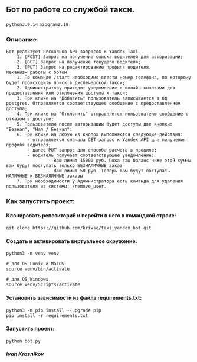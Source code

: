## Бот по работе со службой такси.

`python3.9.14` `aiogram2.18` 

### Описание
```angular2html
Бот реализует несколько API запросов к Yandex Taxi
    1. [POST] Запрос на получение списка водителей для авторизации;
    2. [GET] Запрос на получение текущего водителя;
    3. [PUT] Запрос на редактирование профиля водителя.
Механизм работы с ботом
    1. По команде /start необходимо ввести номер телефона, по которому будет происходить поиск в диспечерской такси;
    2. Администратору приходит уведомление с инлайн кнопками для предоставления или отклонения доступа к такси;
    3. При клике на "Добавить" пользователь записывается в бд postgres. Отправляется соответствующее сообщение с предоставлением доступа;
    4. При клике на "Отклонить" отправляется пользователю сообщение с отказом в доступе;
    5. Пользователю после авторизации будет доступы две кнопки: "Безнал", "Нал / Безнал":
    6. При клике на любую из кнопок выполняются следующие действия:
        - отправляется сначала GET-запрос к Yandex API для получения профиля водителя;
        - далее PUT-запрос для способа расчета в профиле;
        - водитель получает соответствующее уведомление:
                - Ваш лимит 15000 руб. Пока ваш баланс ниже этой суммы вам будут поступать только БЕЗНАЛИЧНЫЕ заказ
                - Ваш лимит 50 руб. Теперь вам будут поступать НАЛИЧНЫЕ и БЕЗНАЛИЧНЫЕ заказы
    7. При необходимости у Администратора есть команда для удаления пользователя из системы: /remove_user.
```
### Как запустить проект:

#### Клонировать репозиторий и перейти в него в командной строке:

```
git clone https://github.com/krivse/taxi_yandex_bot.git
```

#### Cоздать и активировать виртуальное окружение:

```
python3 -m venv venv
```

```
# для OS Lunix и MacOS
source venv/bin/activate

# для OS Windows
source venv/Scripts/activate
```

#### Установить зависимости из файла requirements.txt:

```
python3 -m pip install --upgrade pip
pip install -r requirements.txt
```
#### Запустить проект:
```angular2html
python bot.py
```


##### Ivan Krasnikov
